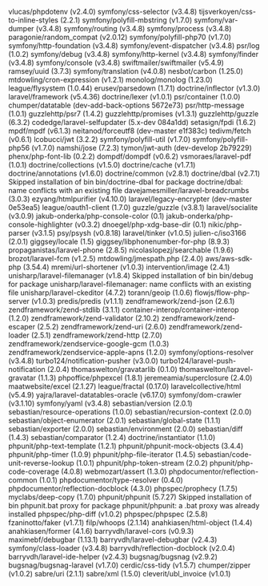 vlucas/phpdotenv (v2.4.0)
symfony/css-selector (v3.4.8)
tijsverkoyen/css-to-inline-styles (2.2.1)
symfony/polyfill-mbstring (v1.7.0)
symfony/var-dumper (v3.4.8)
symfony/routing (v3.4.8)
symfony/process (v3.4.8)
paragonie/random_compat (v2.0.12)
symfony/polyfill-php70 (v1.7.0)
symfony/http-foundation (v3.4.8)
symfony/event-dispatcher (v3.4.8)
psr/log (1.0.2)
symfony/debug (v3.4.8)
symfony/http-kernel (v3.4.8)
symfony/finder (v3.4.8)
symfony/console (v3.4.8)
swiftmailer/swiftmailer (v5.4.9)
ramsey/uuid (3.7.3)
symfony/translation (v4.0.8)
nesbot/carbon (1.25.0)
mtdowling/cron-expression (v1.2.1)
monolog/monolog (1.23.0)
league/flysystem (1.0.44)
erusev/parsedown (1.7.1)
doctrine/inflector (v1.3.0)
laravel/framework (v5.4.36)
doctrine/lexer (v1.0.1)
psr/container (1.0.0)
chumper/datatable (dev-add-back-options 5672e73)
psr/http-message (1.0.1)
guzzlehttp/psr7 (1.4.2)
guzzlehttp/promises (v1.3.1)
guzzlehttp/guzzle (6.3.2)
codedge/laravel-selfupdater (5.x-dev 084a1dd)
setasign/fpdi (1.6.2)
mpdf/mpdf (v6.1.3)
neitanod/forceutf8 (dev-master e1f383c)
tedivm/fetch (v0.6.1)
lcobucci/jwt (3.2.2)
symfony/polyfill-util (v1.7.0)
symfony/polyfill-php56 (v1.7.0)
namshi/jose (7.2.3)
tymon/jwt-auth (dev-develop 2b79229)
phenx/php-font-lib (0.2.2)
dompdf/dompdf (v0.6.2)
vsmoraes/laravel-pdf (1.0.1)
doctrine/collections (v1.5.0)
doctrine/cache (v1.7.1)
doctrine/annotations (v1.6.0)
doctrine/common (v2.8.1)
doctrine/dbal (v2.7.1)
    Skipped installation of bin bin/doctrine-dbal for package doctrine/dbal: name conflicts with an existing file
davejamesmiller/laravel-breadcrumbs (3.0.3)
ezyang/htmlpurifier (v4.10.0)
laravel/legacy-encrypter (dev-master 0e53ea5)
league/oauth1-client (1.7.0)
guzzle/guzzle (v3.8.1)
laravel/socialite (v3.0.9)
jakub-onderka/php-console-color (0.1)
jakub-onderka/php-console-highlighter (v0.3.2)
dnoegel/php-xdg-base-dir (0.1)
nikic/php-parser (v3.1.5)
psy/psysh (v0.8.18)
laravel/tinker (v1.0.5)
julien-c/iso3166 (2.0.1)
giggsey/locale (1.5)
giggsey/libphonenumber-for-php (8.9.3)
propaganistas/laravel-phone (2.8.5)
nicolaslopezj/searchable (1.9.6)
brozot/laravel-fcm (v1.2.5)
mtdowling/jmespath.php (2.4.0)
aws/aws-sdk-php (3.54.4)
mremi/url-shortener (v1.0.3)
intervention/image (2.4.1)
unisharp/laravel-filemanager (v1.8.4)
    Skipped installation of bin bin/debug for package unisharp/laravel-filemanager: name conflicts with an existing file
unisharp/laravel-ckeditor (4.7.2)
torann/geoip (1.0.6)
flowjs/flow-php-server (v1.0.3)
predis/predis (v1.1.1)
zendframework/zend-json (2.6.1)
zendframework/zend-stdlib (3.1.1)
container-interop/container-interop (1.2.0)
zendframework/zend-validator (2.10.2)
zendframework/zend-escaper (2.5.2)
zendframework/zend-uri (2.6.0)
zendframework/zend-loader (2.5.1)
zendframework/zend-http (2.7.0)
zendframework/zendservice-google-gcm (1.0.3)
zendframework/zendservice-apple-apns (1.2.0)
symfony/options-resolver (v3.4.8)
turbo124/notification-pusher (v3.0.0)
turbo124/laravel-push-notification (2.0.4)
thomaswelton/gravatarlib (0.1.0)
thomaswelton/laravel-gravatar (1.1.3)
phpoffice/phpexcel (1.8.1)
jeremeamia/superclosure (2.4.0)
maatwebsite/excel (2.1.27)
league/fractal (0.17.0)
laravelcollective/html (v5.4.9)
yajra/laravel-datatables-oracle (v6.17.0)
symfony/dom-crawler (v3.1.10)
symfony/yaml (v3.4.8)
sebastian/version (2.0.1)
sebastian/resource-operations (1.0.0)
sebastian/recursion-context (2.0.0)
sebastian/object-enumerator (2.0.1)
sebastian/global-state (1.1.1)
sebastian/exporter (2.0.0)
sebastian/environment (2.0.0)
sebastian/diff (1.4.3)
sebastian/comparator (1.2.4)
doctrine/instantiator (1.1.0)
phpunit/php-text-template (1.2.1)
phpunit/phpunit-mock-objects (3.4.4)
phpunit/php-timer (1.0.9)
phpunit/php-file-iterator (1.4.5)
sebastian/code-unit-reverse-lookup (1.0.1)
phpunit/php-token-stream (2.0.2)
phpunit/php-code-coverage (4.0.8)
webmozart/assert (1.3.0)
phpdocumentor/reflection-common (1.0.1)
phpdocumentor/type-resolver (0.4.0)
phpdocumentor/reflection-docblock (4.3.0)
phpspec/prophecy (1.7.5)
myclabs/deep-copy (1.7.0)
phpunit/phpunit (5.7.27)
    Skipped installation of bin phpunit.bat proxy for package phpunit/phpunit: a .bat proxy was already installed
phpspec/php-diff (v1.0.2)
phpspec/phpspec (2.5.8)
fzaninotto/faker (v1.7.1)
filp/whoops (2.1.14)
anahkiasen/html-object (1.4.4)
anahkiasen/former (4.1.6)
barryvdh/laravel-cors (v0.9.3)
maximebf/debugbar (1.13.1)
barryvdh/laravel-debugbar (v2.4.3)
symfony/class-loader (v3.4.8)
barryvdh/reflection-docblock (v2.0.4)
barryvdh/laravel-ide-helper (v2.4.3)
bugsnag/bugsnag (v2.9.2)
bugsnag/bugsnag-laravel (v1.7.0)
cerdic/css-tidy (v1.5.7)
chumper/zipper (v1.0.2)
sabre/uri (2.1.1)
sabre/xml (1.5.0)
cleverit/ubl_invoice (v1.0.1)